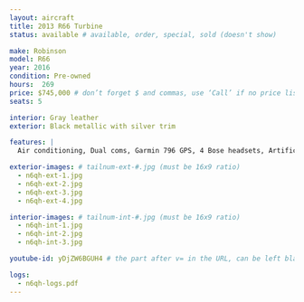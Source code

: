```yaml
---
layout: aircraft
title: 2013 R66 Turbine
status: available # available, order, special, sold (doesn't show)

make: Robinson
model: R66
year: 2016
condition: Pre-owned
hours:  269
price: $745,000 # don’t forget $ and commas, use ‘Call’ if no price listed
seats: 5

interior: Gray leather
exterior: Black metallic with silver trim

features: |
  Air conditioning, Dual coms, Garmin 796 GPS, 4 Bose headsets, Artificial Horizon, Vertical Compass,  25 amp battery, 406 ELT, Transponder w/ Mode C. Optional Dart emergency float system $775,000

exterior-images: # tailnum-ext-#.jpg (must be 16x9 ratio)
  - n6qh-ext-1.jpg
  - n6qh-ext-2.jpg
  - n6qh-ext-3.jpg
  - n6qh-ext-4.jpg

interior-images: # tailnum-int-#.jpg (must be 16x9 ratio)
  - n6qh-int-1.jpg
  - n6qh-int-2.jpg
  - n6qh-int-3.jpg

youtube-id: yDjZW6BGUH4 # the part after v= in the URL, can be left blank

logs:
  - n6qh-logs.pdf
---
```

